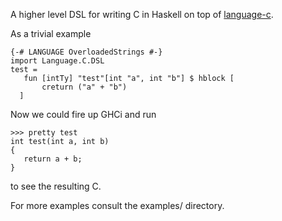 A higher level DSL for writing C in Haskell on top of [language-c](http://hackage.haskell.org/package/language-c).

As a trivial example

    {-# LANGUAGE OverloadedStrings #-}
    import Language.C.DSL
    test =
       fun [intTy] "test"[int "a", int "b"] $ hblock [
           creturn ("a" + "b")
      ]

Now we could fire up GHCi and run

    >>> pretty test
    int test(int a, int b)
    {
       return a + b;
    }

to see the resulting C.

For more examples consult the examples/ directory.
